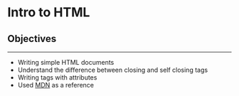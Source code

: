 # Intro to HTML

## Objectives
**********************************************

* Writing simple HTML documents
* Understand the difference between closing and self closing tags
* Writing tags with attributes
* Used [MDN](https://developer.mozilla.org/en-US/docs/Web/HTML) as a reference
